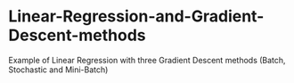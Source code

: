 # Linear-Regression-and-Gradient-Descent-methods
Example of Linear Regression with three Gradient Descent methods (Batch, Stochastic and Mini-Batch)
